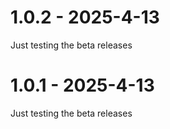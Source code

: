 # 1.0.2 - 2025-4-13

Just testing the beta releases


# 1.0.1 - 2025-4-13

Just testing the beta releases


